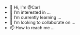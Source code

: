 - 👋 Hi, I’m @Carl
- 👀 I’m interested in ...
- 🌱 I’m currently learning ...
- 💞️ I’m looking to collaborate on ...
- 📫 How to reach me ...
